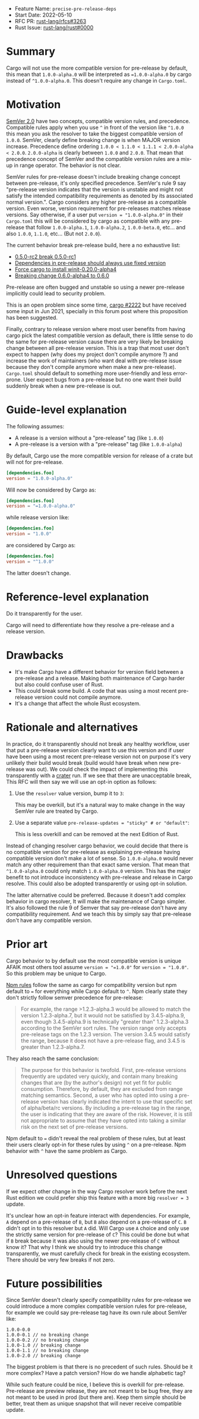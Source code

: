 - Feature Name: `precise-pre-release-deps`
- Start Date: 2022-05-10
- RFC PR: [rust-lang/rfcs#3263](https://github.com/rust-lang/rfcs/pull/3263)
- Rust Issue: [rust-lang/rust#0000](https://github.com/rust-lang/rust/issues/0000)

# Summary
[summary]: #summary

Cargo will not use the more compatible version for pre-release by default, this mean that `1.0.0-alpha.0` will be interpreted as `=1.0.0-alpha.0` by cargo instead of `^1.0.0-alpha.0`. This doesn't require any change in `Cargo.toml`.

# Motivation
[motivation]: #motivation

[SemVer 2.0] have two concepts, compatible version rules, and precedence. Compatible rules apply when you use `^` in front of the version like `^1.0.0` this mean you ask the resolver to take the biggest compatible version of `1.0.0`. SemVer, clearly define breaking change is when MAJOR version increase. Precedence define ordering `1.0.0 < 1.1.0 < 1.1.1 < 2.0.0-alpha < 2.0.0`. `2.0.0-alpha` is clearly between `1.0.0` and `2.0.0`. That mean that precedence concept of SemVer and the compatible version rules are a mix-up in range operator. The behavior is not clear.

SemVer rules for pre-release doesn't include breaking change concept between pre-release, it's only specified precedence. SemVer's rule 9 say "pre-release version indicates that the version is unstable and might not satisfy the intended compatibility requirements as denoted by its associated normal version.". Cargo considers any higher pre-release as a compatible version. Even worse, version requirement for pre-releases matches release versions. Say otherwise, if a user put `version = "1.0.0-alpha.0"` in their `Cargo.toml` this will be considered by cargo as compatible with any pre-release that follow `1.0.0-alpha.1`, `1.0.0-alpha.2`, `1.0.0-beta.0`, etc... and also `1.0.0`, `1.1.0`, etc... (But not `2.0.0`).

The current behavior break pre-release build, here a no exhaustive list:

 - [0.5.0-rc2 break 0.5.0-rc1](https://github.com/SergioBenitez/Rocket/issues/2166)
 - [Dependencies in pre-release should always use fixed version](https://github.com/rust-lang/cargo/issues/9999)
 - [Force cargo to install winit-0.20.0-alpha4](https://github.com/hecrj/wgpu_glyph/pull/31)
 - [Breaking change 0.6.0-alpha4 to 0.6.0](https://github.com/PyO3/pyo3/issues/430)

Pre-release are often bugged and unstable so using a newer pre-release implicitly could lead to security problem.

This is an open problem since some time, [cargo #2222] but have received some input in Jun 2021, specially in this forum post where this proposition has been suggested.

Finally, contrary to release version where most user benefits from having cargo pick the latest compatible version as default, there is little sense to do the same for pre-release version cause there are very likely be breaking change between all pre-release version. This is a trap that most user don't expect to happen (why does my project don't compile anymore ?) and increase the work of maintainers (who want deal with pre-release issue because they don't compile anymore when make a new pre-release). `Cargo.toml` should default to something more user-friendly and less error-prone. User expect bugs from a pre-release but no one want their build suddenly break when a new pre-release is out.

# Guide-level explanation
[guide-level-explanation]: #guide-level-explanation

The following assumes:

 - A release is a version without a "pre-release" tag (like `1.0.0`)
 - A pre-release is a version with a "pre-release" tag (like `1.0.0-alpha`)

By default, Cargo use the more compatible version for release of a crate but will not for pre-release.

```toml
[dependencies.foo]
version = "1.0.0-alpha.0"
```

Will now be considered by Cargo as:

```toml
[dependencies.foo]
version = "=1.0.0-alpha.0"
```

while release version like:

```toml
[dependencies.foo]
version = "1.0.0"
```

are considered by Cargo as:

```toml
[dependencies.foo]
version = "^1.0.0"
```

The latter doesn't change.

# Reference-level explanation
[reference-level-explanation]: #reference-level-explanation

Do it transparently for the user.

Cargo will need to differentiate how they resolve a pre-release and a release version.

# Drawbacks
[drawbacks]: #drawbacks

 * It's make Cargo have a different behavior for version field between a pre-release and a release. Making both maintenance of Cargo harder but also could confuse user of Rust.
 * This could break some build. A code that was using a most recent pre-release version could not compile anymore.
 * It's a change that affect the whole Rust ecosystem.

# Rationale and alternatives
[rationale-and-alternatives]: #rationale-and-alternatives

In practice, do it transparently should not break any healthy workflow, user that put a pre-release version clearly want to use this version and if user have been using a most recent pre-release version not on purpose it's very unlikely their build would break (build would have break when new pre-release was out). We could check the impact of implementing this transparently with a [crater] run. If we see that there are unacceptable break, This RFC will then say we will use an opt-in option as follows:

  1. Use the `resolver` value version, bump it to `3`:
   
     This may be overkill, but it's a natural way to make change in the way SemVer rule are treated by Cargo.
     
  2. Use a separate value `pre-release-updates = "sticky" # or "default"`:

     This is less overkill and can be removed at the next Edition of Rust.

Instead of changing resolver cargo behavior, we could decide that there is no compatible version for pre-release as explaining pre-release having compatible version don't make a lot of sense. So `1.0.0-alpha.0` would never match any other requirement than that exact same version. That mean that `^1.0.0-alpha.0` could only match `1.0.0-alpha.0` version. This has the major benefit to not introduce inconsistency with pre-release and release in Cargo resolve. This could also be adopted transparently or using opt-in solution.

The latter alternative could be preferred. Because it doesn't add complex behavior in cargo resolver, It will make the maintenance of Cargo simpler. It's also followed the rule 9 of Semver that say pre-release don't have any compatibility requirement. And we teach this by simply say that pre-release don't have any compatible version.

# Prior art
[prior-art]: #prior-art

Cargo behavior to by default use the most compatible version is unique AFAIK most others tool assume `version = "=1.0.0"` for `version = "1.0.0"`. So this problem may be unique to Cargo.

[Npm rules] follow the same as cargo for compatibility version but npm default to `=` for everything while Cargo default to `^`. Npm clearly state they don't strictly follow semver precedence for pre-release:

> For example, the range >1.2.3-alpha.3 would be allowed to match the version 1.2.3-alpha.7, but it would not be satisfied by 3.4.5-alpha.9, even though 3.4.5-alpha.9 is technically "greater than" 1.2.3-alpha.3 according to the SemVer sort rules. The version range only accepts pre-release tags on the 1.2.3 version. The version 3.4.5 would satisfy the range, because it does not have a pre-release flag, and 3.4.5 is greater than 1.2.3-alpha.7.

They also reach the same conclusion:

> The purpose for this behavior is twofold. First, pre-release versions frequently are updated very quickly, and contain many breaking changes that are (by the author's design) not yet fit for public consumption. Therefore, by default, they are excluded from range matching semantics.
> Second, a user who has opted into using a pre-release version has clearly indicated the intent to use that specific set of alpha/beta/rc versions. By including a pre-release tag in the range, the user is indicating that they are aware of the risk. However, it is still not appropriate to assume that they have opted into taking a similar risk on the next set of pre-release versions.

Npm default to `=` didn't reveal the real problem of these rules, but at least their users clearly opt-in for these rules by using `^` on a pre-release. Npm behavior with `^` have the same problem as Cargo.

# Unresolved questions
[unresolved-questions]: #unresolved-questions

If we expect other change in the way Cargo resolver work before the next Rust edition we could prefer ship this feature with a more big `resolver = 3` update.

It's unclear how an opt-in feature interact with dependencies. For example, `A` depend on a pre-release of `B`, but `B` also depend on a pre-release of `C`. `B` didn't opt in to this resolver but `A` did. Will Cargo use `A` choice and only use the strictly same version for pre-release of `C`? This could be done but what if `B` break because it was also using the newer pre-release of `C` without know it? That why I think we should try to introduce this change transparently, we must carefully check for break in the existing ecosystem. There should be very few breaks if not zero.

# Future possibilities
[future-possibilities]: #future-possibilities

Since SemVer doesn't clearly specify compatibility rules for pre-release we could introduce a more complex compatible version rules for pre-release, for example we could say pre-release tag have its own rule about SemVer like:

```none
1.0.0-0.0
1.0.0-0.1 // no breaking change
1.0.0-0.2 // no breaking change
1.0.0-1.0 // breaking change
1.0.0-1.1 // no breaking change
1.0.0-2.0 // breaking change
```

The biggest problem is that there is no precedent of such rules. Should be it more complex? Have a patch version? How do we handle alphabetic tag?

While such feature could be nice, I believe this is overkill for pre-release. Pre-release are preview release, they are not meant to be bug free, they are not meant to be used in prod (but there are). Keep them simple should be better, treat them as unique snapshot that will never receive compatible update.

[SemVer 2.0]: https://semver.org
[Cargo doc]: https://doc.rust-lang.org/cargo/reference/specifying-dependencies.html#specifying-dependencies-from-cratesio
[VersionReq for prereleases matches release versions]: https://github.com/dtolnay/semver/issues/236
[forum post]: https://internals.rust-lang.org/t/changing-cargo-semver-compatibility-for-pre-releases/14820
[cargo #2222]: https://github.com/rust-lang/cargo/issues/2222
[crater]: https://github.com/rust-lang/crater
[Npm rules]: https://docs.npmjs.com/cli/v6/using-npm/semver#prerelease-tags